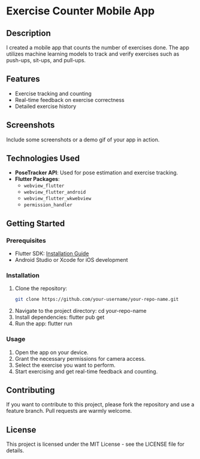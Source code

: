# Exercise Counter Mobile App

## Description

I created a mobile app that counts the number of exercises done. The app utilizes machine learning models to track and verify exercises such as push-ups, sit-ups, and pull-ups.

## Features

- Exercise tracking and counting
- Real-time feedback on exercise correctness
- Detailed exercise history

## Screenshots
Include some screenshots or a demo gif of your app in action.

## Technologies Used

- **PoseTracker API**: Used for pose estimation and exercise tracking.
- **Flutter Packages**:
  - `webview_flutter`
  - `webview_flutter_android`
  - `webview_flutter_wkwebview`
  - `permission_handler`

## Getting Started

### Prerequisites

- Flutter SDK: [Installation Guide](https://flutter.dev/docs/get-started/install)
- Android Studio or Xcode for iOS development

### Installation

1. Clone the repository:
   ```bash
   git clone https://github.com/your-username/your-repo-name.git
2. Navigate to the project directory:
   cd your-repo-name
3. Install dependencies:
   flutter pub get
4. Run the app:
   flutter run
   
### Usage
1. Open the app on your device.
2. Grant the necessary permissions for camera access.
3. Select the exercise you want to perform.
4. Start exercising and get real-time feedback and counting.

## Contributing
If you want to contribute to this project, please fork the repository and use a feature branch. Pull requests are warmly welcome.

## License
This project is licensed under the MIT License - see the LICENSE file for details.

